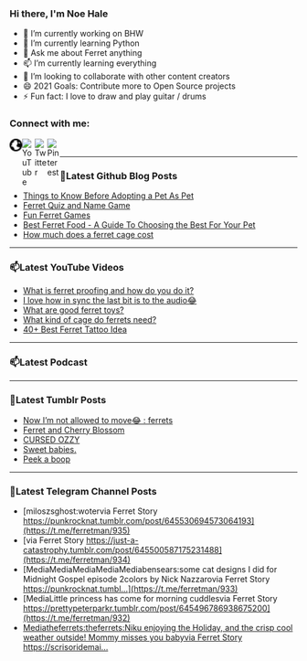 ### Hi there, I'm Noe Hale

- 🔭 I’m currently working on BHW
- 🌱 I’m currently learning Python
- 💬 Ask me about Ferret anything
- 📫 I’m currently learning everything
- 🔭 I’m looking to collaborate with other content creators
- 😄 2021 Goals: Contribute more to Open Source projects
- ⚡ Fun fact: I love to draw and play guitar / drums

### Connect with me:

[<img align="left" alt="ferretvoice.com" width="22px" src="https://raw.githubusercontent.com/iconic/open-iconic/master/svg/globe.svg" />](https://ferretvoice.com)
[<img align="left" alt="YouTube" width="22px" src="https://cdn.jsdelivr.net/npm/simple-icons@v3/icons/youtube.svg" />](https://www.youtube.com/channel/UCk665XTfaMLVwFVWUmgnDiw)
[<img align="left" alt="Twitter" width="22px" src="https://cdn.jsdelivr.net/npm/simple-icons@v3/icons/twitter.svg" />](https://twitter.com/voiceferret)
[<img align="left" alt="Pinterest" width="22px" src="https://cdn.jsdelivr.net/npm/simple-icons@v3/icons/pinterest.svg" />](https://www.pinterest.com/voiceferret/)

<br />

---
### 🔭Latest Github Blog Posts
<!-- GITHUB:START -->
- [Things to Know Before Adopting a Pet As Pet](http://noehale.github.io/things-to-know-before-adopting-a-pet-as-pet/)
- [Ferret Quiz and Name Game](http://noehale.github.io/ferret-quiz/)
- [Fun Ferret Games](http://noehale.github.io/fun-ferret-games/)
- [Best Ferret Food - A Guide To Choosing the Best For Your Pet](http://noehale.github.io/best-ferret-food/)
- [How much does a ferret cage cost](http://noehale.github.io/how-much-does-a-ferret-cage-cost/)
<!-- GITHUB:END -->
---
### 📫Latest YouTube Videos

<!-- YOUTUBE:START -->
- [What is ferret proofing and how do you do it?](https://www.youtube.com/watch?v=81Syh_DJBQQ)
- [I love how in sync the last bit is to the audio😂](https://www.youtube.com/watch?v=WHBeGHwSlGY)
- [What are good ferret toys?](https://www.youtube.com/watch?v=tPxRilBzc0s)
- [What kind of cage do ferrets need?](https://www.youtube.com/watch?v=xzz6hC3sR5A)
- [40+ Best Ferret Tattoo Idea](https://www.youtube.com/watch?v=KIKqduR6Xcs)
<!-- YOUTUBE:END -->

---
### 📫Latest Podcast

<!-- PODCAST:START -->
<!-- PODCAST:END -->
---
### 📝Latest Tumblr Posts

<!-- TUMBLR:START -->
- [Now I’m not allowed to move😂 : ferrets](https://come-forth-into-the-light.tumblr.com/post/645492997313724416)
- [Ferret and Cherry Blossom](https://come-forth-into-the-light.tumblr.com/post/645470338852012032)
- [CURSED OZZY](https://come-forth-into-the-light.tumblr.com/post/645447659787894784)
- [Sweet babies.](https://come-forth-into-the-light.tumblr.com/post/645402439965638656)
- [Peek a boop](https://come-forth-into-the-light.tumblr.com/post/645379741718855680)
<!-- TUMBLR:END -->
---
### 📝Latest Telegram Channel Posts

<!-- TELEGRAM:START -->
- [miloszsghost:wotervia Ferret Story https://punkrocknat.tumblr.com/post/645530694573064193](https://t.me/ferretman/935)
- [via Ferret Story https://just-a-catastrophy.tumblr.com/post/645500587175231488](https://t.me/ferretman/934)
- [MediaMediaMediaMediaMediabensears:some cat designs I did for Midnight Gospel episode 2colors by Nick Nazzarovia Ferret Story https://punkrocknat.tumbl...](https://t.me/ferretman/933)
- [MediaLittle princess has come for morning cuddlesvia Ferret Story https://prettypeterparkr.tumblr.com/post/645496786938675200](https://t.me/ferretman/932)
- [Mediatheferrets:theferrets:Niku enjoying the Holiday, and the crisp cool weather outside! Mommy misses you babyvia Ferret Story https://scrisoridemai...](https://t.me/ferretman/931)
<!-- TELEGRAM:END -->
